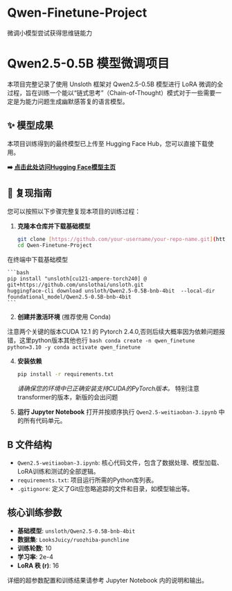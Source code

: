 # Qwen-Finetune-Project
微调小模型尝试获得思维链能力

# Qwen2.5-0.5B 模型微调项目

本项目完整记录了使用 Unsloth 框架对 Qwen2.5-0.5B 模型进行 LoRA 微调的全过程，旨在训练一个能以“链式思考”（Chain-of-Thought）模式对于一些需要一定是为能力问题生成幽默感答复的语言模型。

## ✨ 模型成果

本项目训练得到的最终模型已上传至 Hugging Face Hub，您可以直接下载使用。

**➡️ [点击此处访问Hugging Face模型主页](https://huggingface.co/hanxiaoyu2026/Qwen2.5-ruozhiba-punchline)** 

## 🚀 复现指南

您可以按照以下步骤完整复现本项目的训练过程：

1.  **克隆本仓库并下载基础模型**
    ```bash
    git clone [https://github.com/your-username/your-repo-name.git](https://github.com/hanxiaoyu-coder/Qwen-Finetune-Project.git)
    cd Qwen-Finetune-Project

    ```

   在终端中下载基础模型
 
    ```bash
    pip install "unsloth[cu121-ampere-torch240] @ git+https://github.com/unslothai/unsloth.git
    huggingface-cli download unsloth/Qwen2.5-0.5B-bnb-4bit  --local-dir foundational_model/Qwen2.5-0.5B-bnb-4bit
    ```
2.  **创建并激活环境** (推荐使用 Conda)

   注意两个关键的版本CUDA 12.1 的 Pytorch 2.4.0,否则后续大概率因为依赖问题报错，这里python版本其他也行
    ```bash
    conda create -n qwen_finetune python=3.10 -y
    conda activate qwen_finetune
    ```

4.  **安装依赖**
    ```bash
    pip install -r requirements.txt
    ```
    *请确保您的环境中已正确安装支持CUDA的PyTorch版本。*
    特别注意transformer的版本，新版的会出问题
    
6.  **运行 Jupyter Notebook**
    打开并按顺序执行 `Qwen2.5-weitiaoban-3.ipynb` 中的所有代码单元。

##  B 文件结构

* `Qwen2.5-weitiaoban-3.ipynb`: 核心代码文件，包含了数据处理、模型加载、LoRA训练和测试的全部逻辑。
* `requirements.txt`: 项目运行所需的Python库列表。
* `.gitignore`: 定义了Git应忽略追踪的文件和目录，如模型输出等。

## 核心训练参数

* **基础模型**: `unsloth/Qwen2.5-0.5B-bnb-4bit`
* **数据集**: `LooksJuicy/ruozhiba-punchline`
* **训练轮数**: 10
* **学习率**: 2e-4
* **LoRA 秩 (r)**: 16

详细的超参数配置和训练结果请参考 Jupyter Notebook 内的说明和输出。
